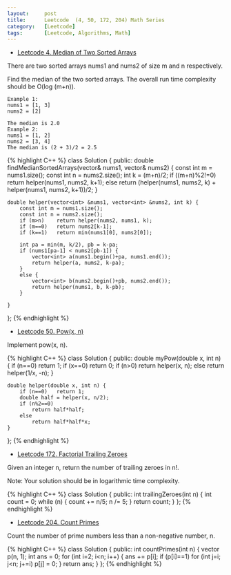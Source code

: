 ```yaml
---
layout:     post
title:      Leetcode  (4, 50, 172, 204)	Math Series	
category:   [Leetcode] 
tags:		[Leetcode, Algorithms, Math]
---
```


* [Leetcode 4. Median of Two Sorted Arrays](https://leetcode.com/problems/median-of-two-sorted-arrays/)

There are two sorted arrays nums1 and nums2 of size m and n respectively.

Find the median of the two sorted arrays. The overall run time complexity should be O(log (m+n)).

	Example 1:
	nums1 = [1, 3]
	nums2 = [2]

	The median is 2.0
	Example 2:
	nums1 = [1, 2]
	nums2 = [3, 4]
	The median is (2 + 3)/2 = 2.5

{% highlight C++ %}
class Solution {
public:
    double findMedianSortedArrays(vector<int>& nums1, vector<int>& nums2) {
        const int m = nums1.size();
        const int n = nums2.size();
        int k = (m+n)/2;
        if ((m+n)%2!=0)
            return helper(nums1, nums2, k+1);
        else
            return (helper(nums1, nums2, k) + helper(nums1, nums2, k+1))/2;
    }
    
    double helper(vector<int> &nums1, vector<int> &nums2, int k) {
        const int m = nums1.size();
        const int n = nums2.size();
        if (m>n)    return helper(nums2, nums1, k);
        if (m==0)   return nums2[k-1];
        if (k==1)   return min(nums1[0], nums2[0]);
        
        int pa = min(m, k/2), pb = k-pa;
        if (nums1[pa-1] < nums2[pb-1]) {
            vector<int> a(nums1.begin()+pa, nums1.end());
            return helper(a, nums2, k-pa);
        }
        else {
            vector<int> b(nums2.begin()+pb, nums2.end());
            return helper(nums1, b, k-pb);
        }
        
    }
};
{% endhighlight %}

* [Leetcode 50. Pow(x, n)](https://leetcode.com/problems/powx-n/)

Implement pow(x, n).

{% highlight C++ %}
class Solution {
public:
    double myPow(double x, int n) {
        if (n==0)   return 1;
        if (x==0)   return 0;
        if (n>0)    return helper(x, n);
        else    return helper(1/x, -n);
    }
    
    double helper(double x, int n) {
        if (n==0)   return 1;
        double half = helper(x, n/2);
        if (n%2==0)
            return half*half;
        else
            return half*half*x;
    }
};
{% endhighlight %}

*  [Leetcode 172. Factorial Trailing Zeroes](https://leetcode.com/problems/factorial-trailing-zeroes/)

Given an integer n, return the number of trailing zeroes in n!.

Note: Your solution should be in logarithmic time complexity.

{% highlight C++ %}
class Solution {
public:
    int trailingZeroes(int n) {
        int count = 0;
        while (n) {
            count += n/5;
            n /= 5;
        }
        return count;
    }
};
{% endhighlight %}

*  [Leetcode 204. Count Primes](https://leetcode.com/problems/count-primes/)

Count the number of prime numbers less than a non-negative number, n.

{% highlight C++ %}
class Solution {
public:
    int countPrimes(int n) {
        vector<int> p(n, 1);
        int ans = 0;
        for (int i=2; i<n; i++) {
            ans += p[i];
            if (p[i]==1)
                for (int j=i; j<n; j+=i)
                    p[j] = 0;
        }
        return ans;
    }
};
{% endhighlight %}